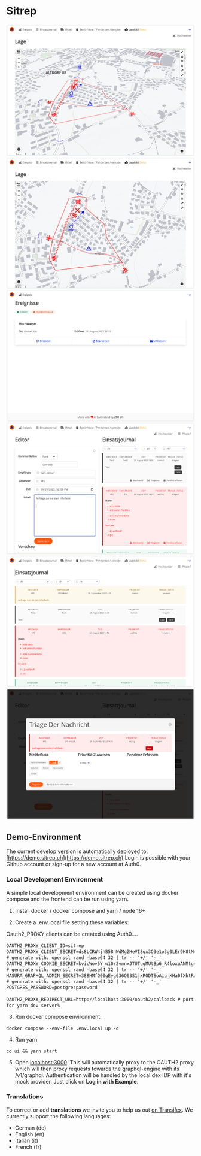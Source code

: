 # Sitrep

![Lage](docs/images/Lage1.png?raw=true "Lage")
![Lage2](docs/images/Lage2.png?raw=true "Lage2")
![Overview](docs/images/IncidentOverview.png?raw=true "Overview")
![Editor](docs/images/MessageEditor.png?raw=true "Message Editor")
![Feed](docs/images/JournalFeed.png?raw=true "Feed")
![Triage](docs/images/Triage.png?raw=true "Triage")

## Demo-Environment

The current develop version is automatically deployed to: [https://demo.sitrep.ch](https://demo.sitrep.ch)
Login is possible with your Github account or sign-up for a new account at Auth0.

### Local Development Environment

A simple local development environment can be created using docker compose and the frontend can be run using yarn.

1. Install docker / docker compose and yarn / node 16+

2. Create a .env.local file setting these variables:

Oauth2_PROXY clients can be created using Auth0....

```
OAUTH2_PROXY_CLIENT_ID=sitrep
OAUTH2_PROXY_CLIENT_SECRET=ds8LCRW4jhB58nWdMgZHeVISqx3O3e1o3g0LEr9H8tM=   # generate with: openssl rand -base64 32 | tr -- '+/' '-_'
OAUTH2_PROXY_COOKIE_SECRET=kvicWov5Y_w10r2vmnxJTUTugMUtBp6_R4loxuANMtg= # generate with: openssl rand -base64 32 | tr -- '+/' '-_'
HASURA_GRAPHQL_ADMIN_SECRET=388HMfQ00gEyg636O63S1jxRODTSoAiu_XHa0fXhtRo=  # generate with: openssl rand -base64 32 | tr -- '+/' '-_'
POSTGRES_PASSWORD=postgrespassword

OAUTH2_PROXY_REDIRECT_URL=http://localhost:3000/oauth2/callback # port for yarn dev server%
```

3. Run docker compose environment:

```
docker compose --env-file .env.local up -d
```

4. Run yarn

```
cd ui && yarn start
```

5. Open [localhost:3000](http://localhost:3000/). This will automatically proxy to the OAUTH2 proxy which will then proxy requests towards the graphql-engine with its /v1/graphql. Authentication will be handled by the local dex IDP with it's mock provider. Just click on **Log in with Example**.

### Translations

To correct or add **translations** we invite you to help us out [on Transifex](https://explore.transifex.com/f-eld/sitrep/).
We currently support the following languages:
- German (de)
- English (en)
- Italian (it)
- French (fr)
